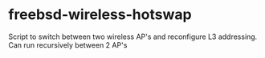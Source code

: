 freebsd-wireless-hotswap
========================

Script to switch between two wireless AP's and reconfigure L3 addressing. Can run recursively between 2 AP's